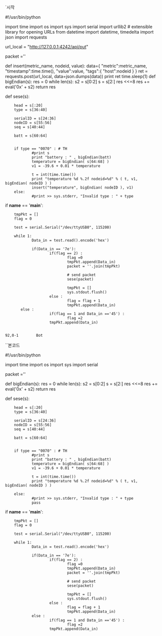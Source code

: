 `시작

#!/usr/bin/python

import time
import os
import sys
import serial
import urllib2 # extensible library for opening URLs
from datetime import datetime, timedelta
import json
import requests

url_local = "http://127.0.0.1:4242/api/put"


packet =''

def insert(metric_name, nodeid, value):
        data={
                "metric":metric_name,
                "timestamp":time.time(),
                "value":value,
                "tags":{
                        "host":nodeid
                }
        }
        ret = requests.post(url_local, data=json.dumps(data))
        print ret
        time.sleep(1)
def bigEndian(s):
        res = 0
        while len(s):
                s2 = s[0:2]
                s = s[2:]
                res <<=8
                res += eval('0x' + s2)
        return res

def sese(s):

        head = s[:20]
        type = s[36:40]

        serialID = s[24:36]
        nodeID = s[55:56]
        seq = s[40:44]

        batt = s[60:64]


        if type == "0070" : # TH
                #print s
                print "battery : " , bigEndian(batt)
                temperature = bigEndian( s[64:68] )
                v1 = -39.6 + 0.01 * temperature

                t = int(time.time())
                print "temperature %d %.2f nodeid=%d" % ( t, v1, bigEndian( nodeID ) )
                insert("temperature", bigEndian( nodeID ), v1)
        else:
                #print >> sys.stderr, "Invalid type : " + type
if __name__ == '__main__':

        tmpPkt = []
        flag = 0

        test = serial.Serial("/dev/ttyUSB0", 115200)

        while 1:
                Data_in = test.read().encode('hex')

                if(Data_in == '7e'):
                        if(flag == 2) :
                                flag =0
                                tmpPkt.append(Data_in)
                                packet = ''.join(tmpPkt)

                                # send packet
                                sese(packet)

                                tmpPkt = []
                                sys.stdout.flush()
                        else :
                                flag = flag + 1
                                tmpPkt.append(Data_in)
           else :
                        if(flag == 1 and Data_in =='45') :
                                flag =2
                        tmpPkt.append(Data_in)

                                                                              92,0-1        Bot
                                                                              
``본코드 

#!/usr/bin/python

import time
import os
import sys
import serial

packet =''

def bigEndian(s):
        res = 0
        while len(s):
                s2 = s[0:2]
                s = s[2:]
                res <<=8
                res += eval('0x' + s2)
        return res

def sese(s):

        head = s[:20]
        type = s[36:40]

        serialID = s[24:36]
        nodeID = s[55:56]
        seq = s[40:44]

        batt = s[60:64]


        if type == "0070" : # TH
                #print s
                print "battery : " , bigEndian(batt)
                temperature = bigEndian( s[64:68] )
                v1 = -39.6 + 0.01 * temperature

                t = int(time.time())
                print "temperature %d %.2f nodeid=%d" % ( t, v1, bigEndian( nodeID ) )

        else:
                #print >> sys.stderr, "Invalid type : " + type
                pass

if __name__ == '__main__':

        tmpPkt = []
        flag = 0

        test = serial.Serial("/dev/ttyUSB0", 115200)

        while 1:
                Data_in = test.read().encode('hex')

                if(Data_in == '7e'):
                        if(flag == 2) :
                                flag =0
                                tmpPkt.append(Data_in)
                                packet = ''.join(tmpPkt)

                                # send packet
                                sese(packet)

                                tmpPkt = []
                                sys.stdout.flush()
                        else :
                                flag = flag + 1
                                tmpPkt.append(Data_in)
                else :
                        if(flag == 1 and Data_in =='45') :
                                flag =2
                        tmpPkt.append(Data_in)

                                                                              
                                                                             

                        
